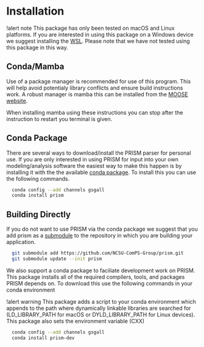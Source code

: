 # Installation

!alert note
This package has only been tested on macOS and Linux platforms. If you are interested in using this package on a Windows device we suggest installing the [WSL](https://learn.microsoft.com/en-us/windows/wsl/install). Please note that we have not tested using this package in this way.

## Conda/Mamba

Use of a package manager is recommended for use of this program. This will help avoid potentialy library conflicts and ensure build instructions work. A robust manager is mamba this can be installed from the [MOOSE website](https://mooseframework.inl.gov/getting_started/installation/conda.html).

When installing mamba using these instructions you can stop after the instruction to restart you terminal is given.

## Conda Package

There are several ways to download/install the PRISM parser for personal use. If you are only interested in using PRISM for input into your own modeling/analysis software the easiest way to make this happen is by installing it with the the available [conda package](https://anaconda.org/gsgall/prism). To install this you can use the following commands.

```bash
  conda config --add channels gsgall
  conda install prism
```

## Building Directly

If you do not want to use PRISM via the conda package we suggest that you add prism as a [submodule](https://git-scm.com/book/en/v2/Git-Tools-Submodules) to the repository in which you are building your application.

```bash
  git submodule add https://github.com/NCSU-ComPS-Group/prism.git
  git submodule update --init prism
```

 We also support a conda package to faciliate development work on PRISM. This package installs all of the required compilers, tools, and packages PRISM depends on. To download this use the following commands in your conda environment

!alert warning
This package adds a script to your conda environment which appends to the path where dynamically linkable libraries are searched for (LD_LIBRARY_PATH for macOS or DYLD_LIBRARY_PATH for Linux devices). This package also sets the environment variable (CXX)

```bash
  conda config --add channels gsgall
  conda install prism-dev
```
